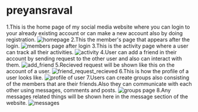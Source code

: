 # preyansraval
1.This is the home page of my social media website where you can login to your already existing account or can make a new account also by doing registration.
![homepage](https://user-images.githubusercontent.com/35058763/34520209-bf76dd00-f0ad-11e7-8977-b9b1ee2799d7.png)
2.This the member's page that appears after the login.
![members page after login](https://user-images.githubusercontent.com/35058763/34520540-12936c32-f0af-11e7-9bfe-7988829b0486.png)
3.This is the activity page where a user can track all their activities.
![activity](https://user-images.githubusercontent.com/35058763/34520551-200ec866-f0af-11e7-8369-8763fdf8cc97.png)
4.User can add a friend in their account by sending request to the other user and also can interact with them.
![add_friend](https://user-images.githubusercontent.com/35058763/34520815-94224a88-f0b0-11e7-80d2-84c6b965a291.png)
5.Recieved request will be shown like this on the account of a user.
![friend_request_recieved](https://user-images.githubusercontent.com/35058763/34520828-9f5d6c52-f0b0-11e7-849b-b6c07b379ded.png)
6.This is how the profile of a user looks like.
![profile of user](https://user-images.githubusercontent.com/35058763/34523969-bf3c0380-f0bf-11e7-8739-b308e1d96844.png)
7.Users can create groups also consisting of the members that are their friends.Also they can communicate with each other using messages, comments and posts.
![groups page](https://user-images.githubusercontent.com/35058763/34523951-a80684f6-f0bf-11e7-871a-28e93961e822.png)
8.Any messages related things will be shown here in the message section of the website.
![messages](https://user-images.githubusercontent.com/35058763/34524220-b1e755a8-f0c0-11e7-9686-07838b4b9fc1.png)
